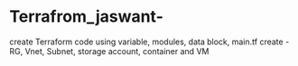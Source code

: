 # Terrafrom_jaswant-
create Terraform code using variable, modules, data block, main.tf    create -RG, Vnet, Subnet, storage account, container and VM 
